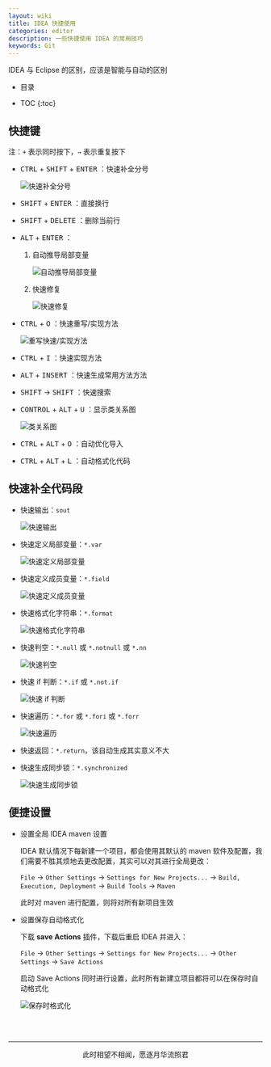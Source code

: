 ```yaml
---
layout: wiki
title: IDEA 快捷使用
categories: editor
description: 一些快捷使用 IDEA 的常用技巧
keywords: Git
---
```


IDEA 与 Eclipse 的区别，应该是智能与自动的区别

* 目录

* TOC
{:toc}

## 快捷键

注：`+` 表示同时按下，`→` 表示重复按下

* <kbd>CTRL</kbd> + <kbd>SHIFT</kbd> + <kbd>ENTER</kbd> ：快速补全分号

    ![快速补全分号](https://zoharyips.github.io/images/posts/auto-generate-semicolon.gif "快速补全分号")

* <kbd>SHIFT</kbd> + <kbd>ENTER</kbd> ：直接换行

* <kbd>SHIFT</kbd> + <kbd>DELETE</kbd> ：删除当前行

* <kbd>ALT</kbd> + <kbd>ENTER</kbd> ：

    1. 自动推导局部变量

        ![自动推导局部变量](https://zoharyips.github.io/images/posts/introduce-local-variable.gif "自动推导局部变量")

    2. 快速修复

        ![快速修复](https://zoharyips.github.io/images/posts/auto-error-correction.gif "快速修复")

* <kbd>CTRL</kbd> + <kbd>O</kbd> ：快速重写/实现方法

    ![重写快速/实现方法](https://zoharyips.github.io/images/posts/override-or-implement.gif "快速选择重写或实现方法")

* <kbd>CTRL</kbd> + <kbd>I</kbd> ：快速实现方法

* <kbd>ALT</kbd> + <kbd>INSERT</kbd> ：快速生成常用方法方法

* <kbd>SHIFT</kbd> → <kbd>SHIFT</kbd> ：快速搜索

* <kbd>CONTROL</kbd> + <kbd>ALT</kbd> + <kbd>U</kbd> ：显示类关系图

    ![类关系图](https://zoharyips.github.io/images/posts/class-relation.gif "类关系图")

* <kbd>CTRL</kbd> + <kbd>ALT</kbd> + <kbd>O</kbd> ：自动优化导入

* <kbd>CTRL</kbd> + <kbd>ALT</kbd> + <kbd>L</kbd> ：自动格式化代码

## 快速补全代码段

* 快速输出：`sout`

    ![快速输出](https://zoharyips.github.io/images/posts/sout.gif "快速输出")

* 快速定义局部变量：`*.var`

    ![快速定义局部变量](https://zoharyips.github.io/images/posts/var.gif "快速定义局部变量")

* 快速定义成员变量：`*.field`

    ![快速定义成员变量](https://zoharyips.github.io/images/posts/field.gif "快速定义成员变量")

* 快速格式化字符串：`*.format`

    ![快速格式化字符串](https://zoharyips.github.io/images/posts/format.gif "快速格式化字符串")

* 快速判空：`*.null` 或 `*.notnull` 或 `*.nn`

    ![快速判空](https://zoharyips.github.io/images/posts/null.gif "快速判空")

* 快速 if 判断：`*.if` 或 `*.not.if`

    ![快速 if 判断](https://zoharyips.github.io/images/posts/if.gif "快速 if 判断")

* 快速遍历：`*.for` 或 `*.fori` 或 `*.forr`

    ![快速遍历](https://zoharyips.github.io/images/posts/for.gif "快速遍历")

* 快速返回：`*.return`，该自动生成其实意义不大

* 快速生成同步锁：`*.synchronized`

    ![快速生成同步锁](https://zoharyips.github.io/images/posts/synchronized.gif "快速生成同步锁")

## 便捷设置

* 设置全局 IDEA maven 设置

    IDEA 默认情况下每新建一个项目，都会使用其默认的 maven 软件及配置，我们需要不胜其烦地去更改配置，其实可以对其进行全局更改：

    `File` → `Other Settings` → `Settings for New Projects...` → `Build, Execution, Deployment` → `Build Tools` → `Maven`

    此时对 maven 进行配置，则将对所有新项目生效

* 设置保存自动格式化

    下载 **save Actions** 插件，下载后重启 IDEA 并进入：

    `File` → `Other Settings` → `Settings for New Projects...` → `Other Settings` → `Save Actions`

    启动 Save Actions 同时进行设置，此时所有新建立项目都将可以在保存时自动格式化

    ![保存时格式化](https://zoharyips.github.io/images/posts/formating-with-save.png "保存时格式化")


<br/><br/>
<hr/>
<p style="text-align:center">此时相望不相闻，愿逐月华流照君</p>